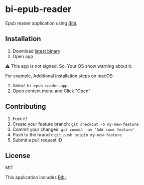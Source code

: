 # bi-epub-reader

Epub reader application using [Bibi](https://bibi.epub.link/).

## Installation

1. Download [latest binary](https://github.com/azu/bi-epub-reader/releases/latest)
2. Open app

:warning: This app is not signed. So, Your OS show warning about it.

For example, Additional installation steps on macOS:

1. Select `bi-epub-reader.app`
2. Open context menu and Click "Open"

## Contributing

1. Fork it!
2. Create your feature branch: `git checkout -b my-new-feature`
3. Commit your changes: `git commit -am 'Add some feature'`
4. Push to the branch: `git push origin my-new-feature`
5. Submit a pull request :D

## License

MIT

This application includes [Bibi](https://bibi.epub.link/).
